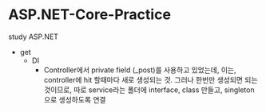 # ASP.NET-Core-Practice
study ASP.NET 

- get
  - DI
    - Controller에서 private field (_post)를 사용하고 있었는데, 이는, controller에 hit 할때마다 새로 생성되는 것. 그러나 한번만 생성되면 되는 것이므로, 따로 service라는 폴더에 interface, class 만들고, singleton으로 생성하도록 연결